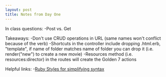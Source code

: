 ```yaml
---
layout: post
title: Notes from Day One
---
```

In class questions:
-Post vs. Get

Takeaways:
-Don't use CRUD operations in URL (same names won't conflict because of the verb)
-Shortcuts in the controller include dropping .html.erb, "template", if name of folder matches name of folder you can drop it (i.e. render("new") to create a new movie)
-Resources method (i.e. resources:director) in the routes will create the Golden 7 actions

Helpful links:
-[Ruby Styles for simplifying syntax](https://chapters.firstdraft.com/chapters/787)
